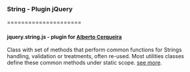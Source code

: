 ### String - Plugin jQuery
=====================
### <sup>jquery.string.js - plugin for [Alberto Cerqueira](https://github.com/albertocerqueira "Alberto Cerqueira")</sup>

Class with set of methods that perform common functions for Strings handling, validation or treatments, often re-used. Most utilities classes define these common methods under static scope. [see more](https://github.com/g6tech/web-plugins-js/tree/master/plugins/string/1.0.0/jquery.string.js "see more").
